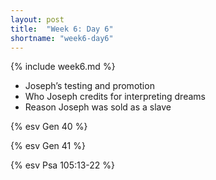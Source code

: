```yaml
---
layout: post
title:  "Week 6: Day 6"
shortname: "week6-day6"
---
```


{% include week6.md %}

* Joseph’s testing and promotion
* Who Joseph credits for interpreting dreams
* Reason Joseph was sold as a slave

{% esv Gen 40 %}

{% esv Gen 41 %}

{% esv Psa 105:13-22 %}